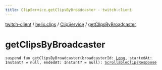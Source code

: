 ```yaml
---
title: ClipService.getClipsByBroadcaster - twitch-client
---
```


[twitch-client](../../index.html) / [helix.clips](../index.html) / [ClipService](index.html) / [getClipsByBroadcaster](./get-clips-by-broadcaster.html)

# getClipsByBroadcaster

`suspend fun getClipsByBroadcaster(broadcasterId: `[`Long`](https://kotlinlang.org/api/latest/jvm/stdlib/kotlin/-long/index.html)`, startedAt: Instant? = null, endedAt: Instant? = null): `[`ScrollableClipsResponse`](../-scrollable-clips-response/index.html)